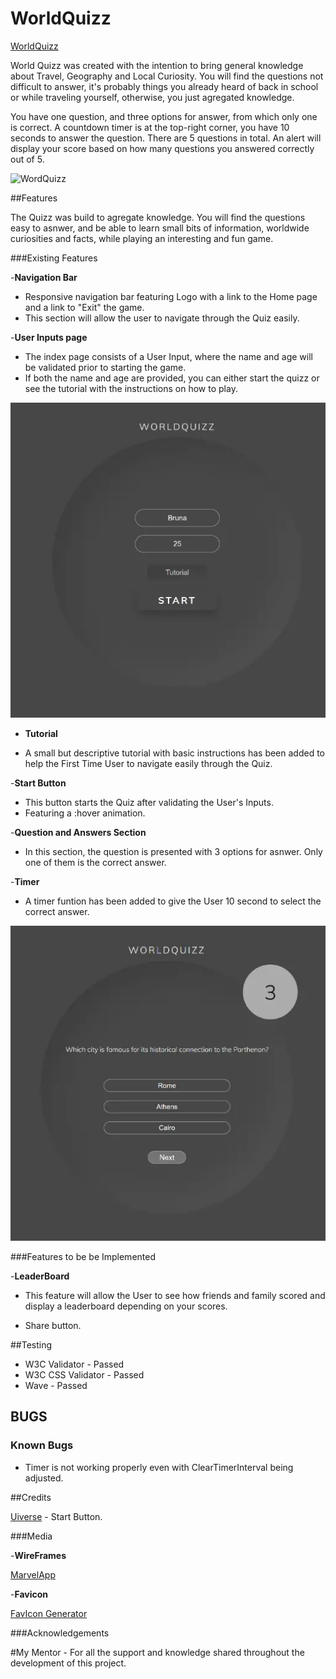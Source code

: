 # WorldQuizz

[WorldQuizz](https://brrunaribeiro.github.io/project-2/)

World Quizz was created with the intention to bring general knowledge about Travel, Geography and Local Curiosity. 
You will find the questions not difficult to answer, it's probably things you already heard of back in school or while traveling yourself, otherwise, you just agregated knowledge.

You have one question, and three options for answer, from which only one is correct. A countdown timer is at the top-right corner, you have 10 seconds to answer the question.
There are 5 questions in total. 
An alert will display your score based on how many questions you answered correctly out of 5.

![WordQuizz](project-screenshot1.webp)

##Features

The Quizz was build to agregate knowledge. You will find the questions easy to asnwer, and be able to learn small bits of information, worldwide curiosities and facts, while playing an interesting and fun game. 

###Existing Features

-__Navigation Bar__

- Responsive navigation bar featuring Logo with a link to the Home page and a link to "Exit" the game.
- This section will allow the user to navigate through the Quiz easily.

-__User Inputs page__

- The index page consists of a User Input, where the name and age will be validated prior to starting the game.
- If both the name and age are provided, you can either start the quizz or see the tutorial with the instructions on how to play.

![UserInput](assets/images/project-screenshot2.webp)

- __Tutorial__

- A small but descriptive tutorial with basic instructions has been added to help the First Time User to navigate easily through the Quiz.

-__Start Button__

- This button starts the Quiz after validating the User's Inputs. 
- Featuring a :hover animation.

-__Question and Answers Section__

- In this section, the question is presented with 3 options for asnwer. Only one of them is the correct answer.

-__Timer__

- A timer funtion has been added to give the User 10 second to select the correct answer. 

![Question and Asnwer options with Timer](/assets/images/project-screenshot3.webp)


###Features to be be Implemented

-__LeaderBoard__
    
- This feature will allow the User to see how friends and family scored and display a leaderboard depending on your scores.

- Share button.

##Testing

* W3C Validator - Passed
* W3C CSS Validator - Passed
* Wave - Passed

## BUGS

### Known Bugs

- Timer is not working properly even with ClearTimerInterval being adjusted.


##Credits

[Uiverse](https://uiverse.io/) - Start Button.
    
###Media

-__WireFrames__

[MarvelApp](https://marvelapp.com/prototype/bj49j2h)


-__Favicon__
    
[FavIcon Generator]( https://favicon.io/)


###Acknowledgements

#My Mentor - For all the support and knowledge shared throughout the development of this project.
